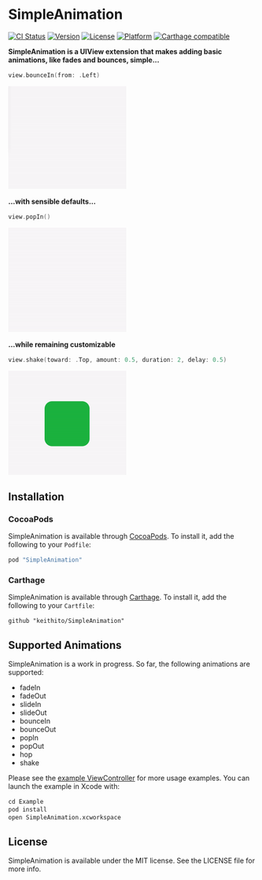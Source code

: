 # SimpleAnimation

[![CI Status](https://travis-ci.org/keithito/SimpleAnimation.svg?branch=master)](https://travis-ci.org/keithito/SimpleAnimation)
[![Version](https://img.shields.io/cocoapods/v/SimpleAnimation.svg?style=flat)](http://cocoapods.org/pods/SimpleAnimation)
[![License](https://img.shields.io/cocoapods/l/SimpleAnimation.svg?style=flat)](http://cocoapods.org/pods/SimpleAnimation)
[![Platform](https://img.shields.io/cocoapods/p/SimpleAnimation.svg?style=flat)](http://cocoapods.org/pods/SimpleAnimation)
[![Carthage compatible](https://img.shields.io/badge/Carthage-compatible-4BC51D.svg?style=flat)](https://github.com/Carthage/Carthage)

**SimpleAnimation is a UIView extension that makes adding basic animations, like fades and bounces, simple...**

```swift
view.bounceIn(from: .Left)
```
<img src="screenshots/bounceIn.gif" width="240" height="209">


**...with sensible defaults...**

```swift
view.popIn()
```
<img src="screenshots/popIn.gif" width="240" height="212">


**...while remaining customizable**

```swift
view.shake(toward: .Top, amount: 0.5, duration: 2, delay: 0.5)
```
<img src="screenshots/customShake.gif" width="240" height="212">


## Installation

### CocoaPods

SimpleAnimation is available through [CocoaPods](http://cocoapods.org). To install
it, add the following to your `Podfile`:

```ruby
pod "SimpleAnimation"
```

### Carthage

SimpleAnimation is available through [Carthage](https://github.com/Carthage/Carthage). To install
it, add the following to your `Cartfile`:

```
github "keithito/SimpleAnimation"
```


## Supported Animations

SimpleAnimation is a work in progress. So far, the following animations are supported:
  * fadeIn
  * fadeOut
  * slideIn
  * slideOut
  * bounceIn
  * bounceOut
  * popIn
  * popOut
  * hop
  * shake

Please see the [example ViewController](Example/SimpleAnimation/ViewController.swift) for more usage examples. You can launch the example in Xcode with:
```
cd Example
pod install
open SimpleAnimation.xcworkspace
```

## License

SimpleAnimation is available under the MIT license. See the LICENSE file for more info.
